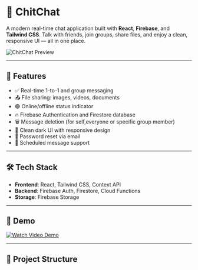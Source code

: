 # 💬 ChitChat

A modern real-time chat application built with **React**, **Firebase**, and **Tailwind CSS**. Talk with friends, join groups, share files, and enjoy a clean, responsive UI — all in one place.

![ChitChat Preview](./path/to/demo-image.png) <!-- Replace with actual path or GitHub raw image URL -->

---

## 🚀 Features

- ✅ Real-time 1-to-1 and group messaging
- 📤 File sharing: images, videos, documents
- 🟢 Online/offline status indicator
- 🔥 Firebase Authentication and Firestore database
- 🗑 Message deletion (for self,everyone or specific group member)
- 🌙 Clean dark UI with responsive design
- 📧 Password reset via email
- 🧠 Scheduled message support 

---

## 🛠 Tech Stack

- **Frontend**: React, Tailwind CSS, Context API
- **Backend**: Firebase Auth, Firestore, Cloud Functions
- **Storage**: Firebase Storage

---

## 📸 Demo

<!-- Replace this with a YouTube video link or animated gif -->
[![Watch Video Demo](https://img.youtube.com/vi/YOUR_VIDEO_ID/0.jpg)](https://youtube.com/YOUR_VIDEO_LINK)

---

## 📁 Project Structure

